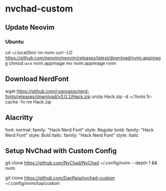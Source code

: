 # nvchad-custom

## Update Neovim

### Ubuntu

cd ~/.local/bin/
rm nvim
curl -LO https://github.com/neovim/neovim/releases/latest/download/nvim.appimage
chmod u+x nvim.appimage
mv nvim.appimage nvim

## Download NerdFont

wget https://github.com/ryanoasis/nerd-fonts/releases/download/v3.0.2/Hack.zip
unzip Hack.zip -d ~/.fonts
fc-cache -fv
rm Hack.zip 

## Alacritty

font:
    normal:
        family: "Hack Nerd Font"
        style: Regular
    bold:
        family: "Hack Nerd Font"
        style: Bold
    italic:
        family: "Hack Nerd Font"
        style: Italic



## Setup NvChad with Custom Config

git clone https://github.com/NvChad/NvChad ~/.config/nvim --depth 1 && nvim

git clone https://github.com/DanReia/nvchad-custom ~/.config/nvim/lua/custom
